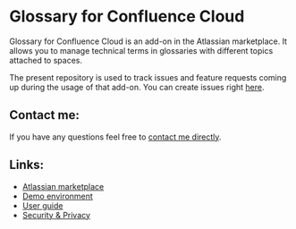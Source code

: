 # Glossary for Confluence Cloud

Glossary for Confluence Cloud is an add-on in the Atlassian marketplace. It allows you to manage technical terms in glossaries with different topics attached to spaces.

The present repository is used to track issues and feature requests coming up during the usage of that add-on. You can create issues right [here](https://github.com/petereigenschink/glossary-confluence-cloud-issues/issues).

## Contact me:
If you have any questions feel free to [contact me directly](mailto:contact@peter-eigenschink.at).

## Links:
* [Atlassian marketplace](https://marketplace.atlassian.com/plugins/glossary/)
* [Demo environment](https://peter-eigenschink.atlassian.net/wiki/spaces/CON2)
* [User guide](https://peter-eigenschink.atlassian.net/wiki/spaces/GFCC/pages/6684673/User+Guide)
* [Security & Privacy](https://peter-eigenschink.atlassian.net/wiki/spaces/GFCC/pages/5832760/Security+Privacy)
